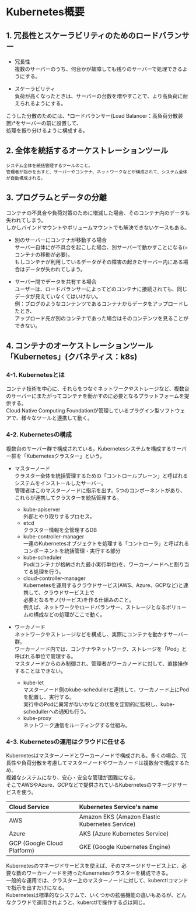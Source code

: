 # Kubernetes概要
## 1. 冗長性とスケーラビリティのためのロードバランサー
* 冗長性  
    複数のサーバーのうち、何台かが故障しても残りのサーバーで処理できるようにする。

* スケーラビリティ  
    負荷が高くなったときは、サーバーの台数を増やすことで、より高負荷に耐えられるようにする。

こうした分散のためには、*ロードバランサー(Load Balancer：高負荷分散装置)*をサーバーの前に設置して、  
処理を振り分けるように構成する。

## 2. 全体を統括するオーケストレーションツール
    
    システム全体を統括管理するツールのこと。  
    管理者が指示を出すと、サーバーやコンテナ、ネットワークなどが構成されて、システム全体が自動構成される。

## 3. プログラムとデータの分離
コンテナの不具合や負荷対策のために増減した場合、そのコンテナ内のデータも失われてしまう。  
しかしバインドマウントやボリュームマウントでも解決できないケースもある。

* 別のサーバーにコンテナが移動する場合  
    サーバー自体にが不具合を起こした場合、別サーバーで動かすことになる(=コンテナの移動が必要)。  
    もしコンテナが利用しているデータがその障害の起きたサーバー内にある場合はデータが失われてしまう。

* サーバー間でデータを共有する場合  
    ユーザーは、ロードバランサーによってどのコンテナに接続されても、同じデータが見えていなくてはいけない。  
    例：ブログのようなコンテンツであるコンテナからデータをアップロードしたとき、  
        アップロード先が別のコンテナであった場合はそのコンテンツを見ることができない。
    
## 4. **コンテナのオーケストレーションツール「Kubernetes」(クバネティス：k8s)**
### 4-1. Kubernetesとは

コンテナ技術を中心に、それらをつなぐネットワークやストレージなど、複数台のサーバーにまたがってコンテナを動かすのに必要となるプラットフォームを提供する。  
Cloud Native Computing Foundationが管理しているプラグイン型ソフトウェアで、様々なツールと連携して動く。

### 4-2. Kubernetesの構成
複数台のサーバー群で構成されている。Kubernetesシステムを構成するサーバー群を「Kubernetesクラスター」という。  
* マスターノード  
    クラスター全体を統括管理するための「コントロールプレーン」と呼ばれるシステムをインストールしたサーバー。  
    管理者はこのマスターノードに指示を出す。5つのコンポーネントがあり、これらが連携してクラスターを統括管理する。

    * kube-apiserver  
        外部とやり取りするプロセス。
    * etcd  
        クラスター情報を全管理するDB
    * kube-controller-manager  
        一連のKubernetesオブジェクトを処理する「コントローラ」と呼ばれるコンポーネントを統括管理・実行する部分
    * kube-scheduler  
        Pod(コンテナが格納された最小実行単位)を、ワーカーノードへと割り当てる処理を行う。
    * cloud-controller-manager  
        Kubernetesを運用するクラウドサービス(AWS、Azure、GCPなど)と連携して、クラウドサービス上で  
        必要となるモノ(サービス)を作る仕組みのこと。  
        例えば、ネットワークやロードバランサー、ストレージとなるボリュームの構成などの処理がここで動く。

* ワーカノード  
    ネットワークやストレージなどを構成し、実際にコンテナを動かすサーバー群。  
    ワーカーノード内では、コンテナやネットワーク、ストレージを「Pod」と呼ばれる単位で管理する。  
    マスタノードからのみ制御され、管理者がワーカノードに対して、直接操作することはできない。
    
    * kube-let  
        マスターノード側のkube-schedullerと連携して、ワーカノード上にPodを配置し、実行する。  
        実行中のPodに異常がないかなどの状態を定期的に監視し、kube-schedullerへの通知も行う。  
    * kube-proxy  
        ネットワーク通信をルーティングする仕組み。

### 4-3. Kubernetesの運用はクラウドに任せる
Kubernetesはマスターノードとワーカーノードで構成される。多くの場合、冗長性や負荷分散を考慮してマスターノードやワーカノードは複数台で構成するため、  
複雑なシステムになり、安心・安全な管理が困難になる。  
そこでAWSやAzure、GCPなどで提供されているKubernetesのマネージドサービスを使う。

|       Cloud Service        |          Kubernetes Service's name           |   
|:---------------------------|:---------------------------------------------|
|AWS                         |Amazon EKS (Amazon Elastic Kubernetes Service)|
|Azure                       |AKS (Azure Kubernetes Service)                |
|GCP (Google Cloud Platform) |GKE (Google Kubernetes Engine)                |

Kubernetesのマネージドサービスを使えば、そのマネージドサービス上に、必要な数のワーカーノードを持ったKunernetesクラスターを構成できる。  
一般的な運用では、クラスター上のマスターノードに対して、kuberctlコマンドで指示を出すだけになる。  
Kubernetesは標準的なシステムで、いくつかの拡張機能の違いもあるが、どんなクラウドで運用されようと、kuberctlで操作する点は同じ。  

